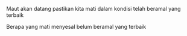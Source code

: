 Maut akan datang pastikan kita mati dalam kondisi telah beramal yang terbaik 

Berapa yang mati menyesal belum beramal yang terbaik